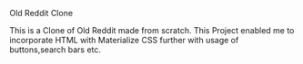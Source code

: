 Old Reddit Clone

This is a Clone of Old Reddit made from scratch. This Project enabled me to incorporate HTML with Materialize CSS further with usage of buttons,search bars etc. 


